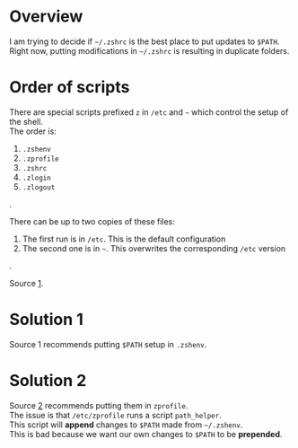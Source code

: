 # Overview

I am trying to decide if `~/.zshrc` is the best place to put updates to `$PATH`.  
Right now, putting modifications in `~/.zshrc` is resulting in duplicate folders.

# Order of scripts

There are special scripts prefixed `z` in `/etc` and `~` which control the setup of the shell.  
The order is:

1. `.zshenv`
2. `.zprofile`
3. `.zshrc`
4. `.zlogin`
5. `.zlogout`

.

There can be up to two copies of these files:

1. The first run is in `/etc`. This is the default configuration
2. The second one is in `~`. This overwrites the corresponding `/etc` version

.

Source [1](https://apple.stackexchange.com/questions/388622/zsh-zprofile-zshrc-zlogin-what-goes-where).

# Solution 1

Source 1 recommends putting `$PATH` setup in `.zshenv`.

# Solution 2

Source [2](https://apple.stackexchange.com/questions/432226/homebrew-path-set-in-zshenv-is-overridden) recommends putting them in `zprofile`.  
The issue is that `/etc/zprofile` runs a script `path_helper`.  
This script will **append** changes to `$PATH` made from `~/.zshenv`.  
This is bad because we want our own changes to `$PATH` to be **prepended**.
